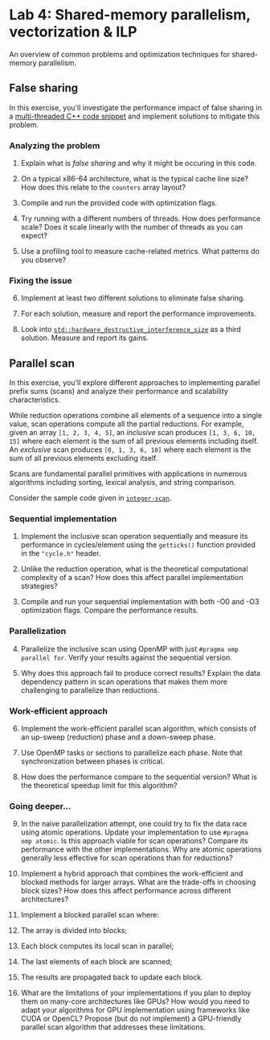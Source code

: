 # Lab 4: Shared-memory parallelism, vectorization & ILP

An overview of common problems and optimization techniques for shared-memory parallelism.

## False sharing

In this exercise, you'll investigate the performance impact of false sharing in a [multi-threaded C++ code snippet](https://github.com/dssgabriel/TOP-25/lab4/false-sharing) and implement solutions to mitigate this problem.

### Analyzing the problem

1. Explain what is _false sharing_ and why it might be occuring in this code.

2. On a typical x86-64 architecture, what is the typical cache line size? How does this relate to the `counters` array layout?

3. Compile and run the provided code with optimization flags.

4. Try running with a different numbers of threads. How does performance scale? Does it scale linearly with the number of threads as you can expect?

5. Use a profiling tool to measure cache-related metrics. What patterns do you observe?

### Fixing the issue

6. Implement at least two different solutions to eliminate false sharing.

7. For each solution, measure and report the performance improvements.

8. Look into [`std::hardware_destructive_interference_size`](https://en.cppreference.com/w/cpp/thread/hardware_destructive_interference_size) as a third solution. Measure and report its gains.


## Parallel scan

In this exercise, you'll explore different approaches to implementing parallel prefix sums (scans) and analyze their performance and scalability characteristics.

While reduction operations combine all elements of a sequence into a single value, scan operations compute all the partial reductions. For example, given an array `[1, 2, 3, 4, 5]`, an _inclusive_ scan produces `[1, 3, 6, 10, 15]` where each element is the sum of all previous elements including itself. An _exclusive_ scan produces `[0, 1, 3, 6, 10]` where each element is the sum of all previous elements excluding itself.

Scans are fundamental parallel primitives with applications in numerous algorithms including sorting, lexical analysis, and string comparison.

Consider the sample code given in [`integer-scan`](https://github.com/dssgabriel/TOP-25/lab4/integer-scan).

### Sequential implementation

1. Implement the inclusive scan operation sequentially and measure its performance in cycles/element using the `getticks()` function provided in the `"cycle.h"` header.

2. Unlike the reduction operation, what is the theoretical computational complexity of a scan? How does this affect parallel implementation strategies?

3. Compile and run your sequential implementation with both -O0 and -O3 optimization flags. Compare the performance results.

### Parallelization

4. Parallelize the inclusive scan using OpenMP with just `#pragma omp parallel for`. Verify your results against the sequential version.

5. Why does this approach fail to produce correct results? Explain the data dependency pattern in scan operations that makes them more challenging to parallelize than reductions.

### Work-efficient approach

6. Implement the work-efficient parallel scan algorithm, which consists of an up-sweep (reduction) phase and a down-sweep phase.

7. Use OpenMP tasks or sections to parallelize each phase. Note that synchronization between phases is critical.

8. How does the performance compare to the sequential version? What is the theoretical speedup limit for this algorithm?

### Going deeper...

9. In the naive parallelization attempt, one could try to fix the data race using atomic operations. Update your implementation to use `#pragma omp atomic`. Is this approach viable for scan operations? Compare its performance with the other implementations. Why are atomic operations generally less effective for scan operations than for reductions?

10. Implement a hybrid approach that combines the work-efficient and blocked methods for larger arrays. What are the trade-offs in choosing block sizes? How does this affect performance across different architectures?

11. Implement a blocked parallel scan where:
  1. The array is divided into blocks;
  2. Each block computes its local scan in parallel;
  3. The last elements of each block are scanned;
  4. The results are propagated back to update each block.

12. What are the limitations of your implementations if you plan to deploy them on many-core architectures like GPUs? How would you need to adapt your algorithms for GPU implementation using frameworks like CUDA or OpenCL? Propose (but do not implement) a GPU-friendly parallel scan algorithm that addresses these limitations.
